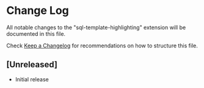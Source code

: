 # Change Log

All notable changes to the "sql-template-highlighting" extension will be documented in this file.

Check [Keep a Changelog](http://keepachangelog.com/) for recommendations on how to structure this file.

## [Unreleased]

- Initial release
